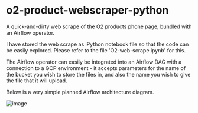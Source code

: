 # o2-product-webscraper-python
A quick-and-dirty web scrape of the O2 products phone page, bundled with an Airflow operator.

I have stored the web scrape as iPython notebook file so that the code can be easily explored.
Please refer to the file 'O2-web-scrape.ipynb' for this.

The Airflow operator can easily be integrated into an Airflow DAG with a connection to a GCP environment - it accepts parameters for the name of the bucket you wish to store the files in, and also the name you wish to give the file that it will upload.

Below is a very simple planned Airflow architecture diagram.

![image](https://user-images.githubusercontent.com/12210480/156880547-1db3d685-d0fa-4191-8740-aa840f58d665.png)
